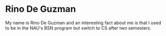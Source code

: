 # Rino De Guzman
My name is Rino De Guzman and an interesting fact about me is that I used to be in the NAU's BSN program but switch to CS after two semesters.
